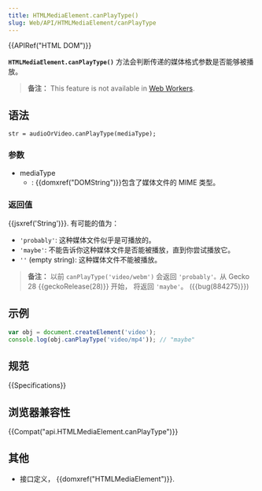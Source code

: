 ```yaml
---
title: HTMLMediaElement.canPlayType()
slug: Web/API/HTMLMediaElement/canPlayType
---
```

{{APIRef("HTML DOM")}}

**`HTMLMediaElement.canPlayType()`** 方法会判断传递的媒体格式参数是否能够被播放。

> **备注：** This feature is not available in [Web Workers](/zh-CN/docs/Web/API/Web_Workers_API).

## 语法

```
str = audioOrVideo.canPlayType(mediaType);
```

### 参数

- mediaType
  - : {{domxref("DOMString")}}包含了媒体文件的 MIME 类型。

### 返回值

{{jsxref('String')}}. 有可能的值为：

- `'probably'`: 这种媒体文件似乎是可播放的。
- `'maybe'`: 不能告诉你这种媒体文件是否能被播放，直到你尝试播放它。
- `''` (empty string): 这种媒体文件不能被播放。

> **备注：** 以前 `canPlayType('video/webm')` 会返回 `'probably'。`从 Gecko 28 {{geckoRelease(28)}} 开始， 将返回 `'maybe'`。 ({{bug(884275)}})

## 示例

```js
var obj = document.createElement('video');
console.log(obj.canPlayType('video/mp4')); // "maybe"
```

## 规范

{{Specifications}}

## 浏览器兼容性

{{Compat("api.HTMLMediaElement.canPlayType")}}

## 其他

- 接口定义， {{domxref("HTMLMediaElement")}}.
